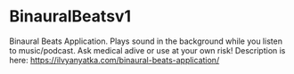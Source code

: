 # BinauralBeatsv1
 Binaural Beats Application. Plays sound in the background while you listen to music/podcast. 
 Ask medical adive or use at your own risk! 
 Description is here: https://ilvyanyatka.com/binaural-beats-application/
